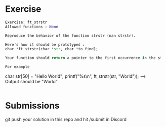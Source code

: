 # Exercise

```python
Exercise: ft_strstr
Allowed functions : None

Reproduce the behavior of the function strstr (man strstr).

Here’s how it should be prototyped :
char *ft_strstr(char *str, char *to_find); 

Your function should return a pointer to the first occurrence in the string str of any of the entire sequence of characters specified in to_find, or a null pointer if the sequence is not present in str. The terminating null characters are not compared. 

For example 
```
char str[50] = "Hello World";
printf("%s\n", ft_strstr(str, "World"));
--> Output should be "World"
```
```
# Submissions 
 git push your solution in this repo and hit /submit in Discord